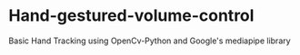 # Hand-gestured-volume-control
Basic Hand Tracking using OpenCv-Python and Google's mediapipe library
